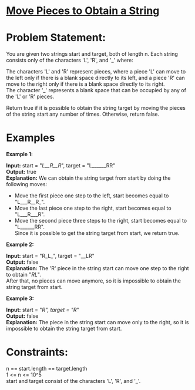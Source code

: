 # [Move Pieces to Obtain a String](https://github.com/surya8980/December-2024-Daily-Problems/blob/main/LeetCode/05-Dec-2024/Move%20pieces%20to%20Obtain%20a%20String.java)
# Problem Statement:
You are given two strings start and target, both of length n. Each string consists only of the characters 'L', 'R', and '_' where:

The characters 'L' and 'R' represent pieces, where a piece 'L' can move to the left only if there is a blank space directly to its left, and a piece 'R' can move to the right only if there is a blank space directly to its right.  
The character '_' represents a blank space that can be occupied by any of the 'L' or 'R' pieces.  

Return true if it is possible to obtain the string target by moving the pieces of the string start any number of times. Otherwise, return false.
# Examples 
**Example 1:**

**Input:** start = "_L__R__R_", target = "L______RR"  
**Output:** true  
**Explanation:** We can obtain the string target from start by doing the following moves:  
- Move the first piece one step to the left, start becomes equal to "L___R__R_".  
- Move the last piece one step to the right, start becomes equal to "L___R___R".  
- Move the second piece three steps to the right, start becomes equal to "L______RR".  
Since it is possible to get the string target from start, we return true.  

**Example 2:**

**Input:** start = "R_L_", target = "__LR"  
**Output:** false  
**Explanation:** The 'R' piece in the string start can move one step to the right to obtain "_RL_".  
After that, no pieces can move anymore, so it is impossible to obtain the string target from start.  

**Example 3:**

**Input:** start = "_R", target = "R_"  
**Output:** false  
**Explanation:** The piece in the string start can move only to the right, so it is impossible to obtain the string target from start.  
 

# **Constraints:**

n == start.length == target.length  
1 <= n <= 10^5  
start and target consist of the characters 'L', 'R', and '_'.  
